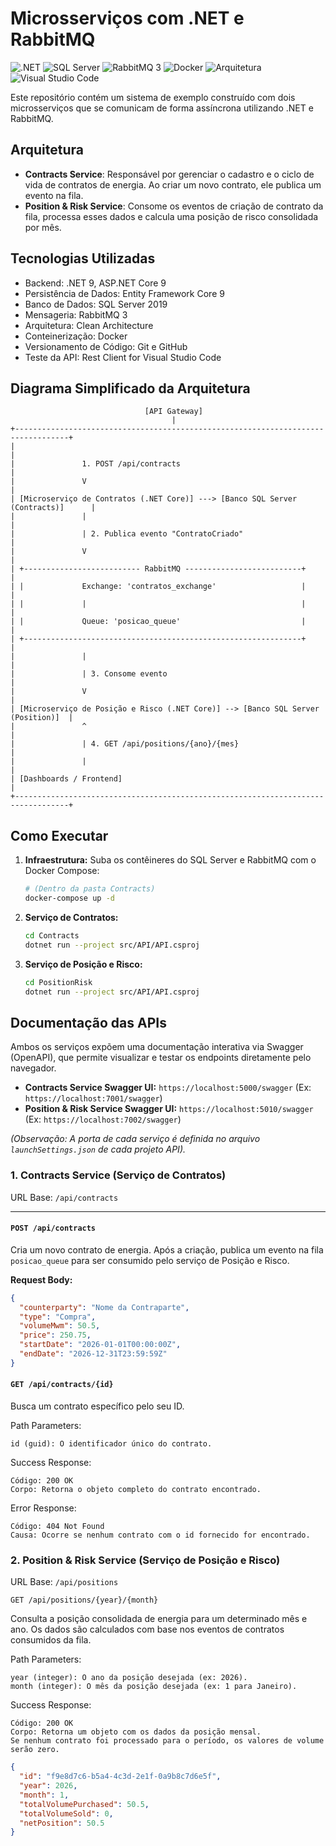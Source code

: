 # Microsserviços com .NET e RabbitMQ

![.NET](https://img.shields.io/badge/.NET-9-blueviolet)
![SQL Server](https://img.shields.io/badge/SQL%20Server-2019-blue)
![RabbitMQ 3](https://img.shields.io/badge/RabbitMQ-3-orange)
![Docker](https://img.shields.io/badge/Docker-Ready-blue)
![Arquitetura](https://img.shields.io/badge/Arquitetura-Clean-green)
![Visual Studio Code](https://custom-icon-badges.demolab.com/badge/Visual%20Studio%20Code-0078d7.svg?logo=vsc&logoColor=white)

Este repositório contém um sistema de exemplo construído com dois microsserviços que se comunicam de forma assíncrona utilizando .NET e RabbitMQ.

## Arquitetura

- **Contracts Service**: Responsável por gerenciar o cadastro e o ciclo de vida de contratos de energia. Ao criar um novo contrato, ele publica um evento na fila.
- **Position & Risk Service**: Consome os eventos de criação de contrato da fila, processa esses dados e calcula uma posição de risco consolidada por mês.

## Tecnologias Utilizadas

- Backend: .NET 9, ASP.NET Core 9
- Persistência de Dados: Entity Framework Core 9
- Banco de Dados: SQL Server 2019
- Mensageria: RabbitMQ 3
- Arquitetura: Clean Architecture
- Conteinerização: Docker
- Versionamento de Código: Git e GitHub
- Teste da API: Rest Client for Visual Studio Code

## Diagrama Simplificado da Arquitetura

```
                              [API Gateway]
                                    |
+----------------------------------------------------------------------------------+
|                                                                                  |
|               1. POST /api/contracts                                             |
|               V                                                                  |
| [Microserviço de Contratos (.NET Core)] ---> [Banco SQL Server (Contracts)]      |
|               |                                                                  |
|               | 2. Publica evento "ContratoCriado"                               |
|               V                                                                  |
| +-------------------------- RabbitMQ --------------------------+                 |
| |             Exchange: 'contratos_exchange'                   |                 |
| |             |                                                |                 |
| |             Queue: 'posicao_queue'                           |                 |
| +--------------------------------------------------------------+                 |
|               |                                                                  |
|               | 3. Consome evento                                                |
|               V                                                                  |
| [Microserviço de Posição e Risco (.NET Core)] --> [Banco SQL Server (Position)]  |
|               ^                                                                  |
|               | 4. GET /api/positions/{ano}/{mes}                                |
|               |                                                                  |
| [Dashboards / Frontend]                                                          |
+----------------------------------------------------------------------------------+
```

## Como Executar

1.  **Infraestrutura:** Suba os contêineres do SQL Server e RabbitMQ com o Docker Compose:
    ```bash
    # (Dentro da pasta Contracts)
    docker-compose up -d
    ```

2.  **Serviço de Contratos:**
    ```bash
    cd Contracts
    dotnet run --project src/API/API.csproj
    ```

3.  **Serviço de Posição e Risco:**
    ```bash
    cd PositionRisk
    dotnet run --project src/API/API.csproj
    ```

## Documentação das APIs

Ambos os serviços expõem uma documentação interativa via Swagger (OpenAPI), que permite visualizar e testar os endpoints diretamente pelo navegador.

- **Contracts Service Swagger UI:** `https://localhost:5000/swagger` (Ex: `https://localhost:7001/swagger`)
- **Position & Risk Service Swagger UI:** `https://localhost:5010/swagger` (Ex: `https://localhost:7002/swagger`)

*(Observação: A porta de cada serviço é definida no arquivo `launchSettings.json` de cada projeto API).*

### 1. Contracts Service (Serviço de Contratos)

URL Base: `/api/contracts`

---

#### `POST /api/contracts`

Cria um novo contrato de energia. Após a criação, publica um evento na fila `posicao_queue` para ser consumido pelo serviço de Posição e Risco.

**Request Body:**

```json
{
  "counterparty": "Nome da Contraparte",
  "type": "Compra",
  "volumeMwm": 50.5,
  "price": 250.75,
  "startDate": "2026-01-01T00:00:00Z",
  "endDate": "2026-12-31T23:59:59Z"
}
```

#### `GET /api/contracts/{id}`

Busca um contrato específico pelo seu ID.

Path Parameters:

    id (guid): O identificador único do contrato.

Success Response:

    Código: 200 OK
    Corpo: Retorna o objeto completo do contrato encontrado.

Error Response:

    Código: 404 Not Found
    Causa: Ocorre se nenhum contrato com o id fornecido for encontrado.

### 2. Position & Risk Service (Serviço de Posição e Risco)

URL Base: `/api/positions`

`GET /api/positions/{year}/{month}`

Consulta a posição consolidada de energia para um determinado mês e ano. Os dados são calculados com base nos eventos de contratos consumidos da fila.

Path Parameters:

    year (integer): O ano da posição desejada (ex: 2026).
    month (integer): O mês da posição desejada (ex: 1 para Janeiro).

Success Response:

    Código: 200 OK
    Corpo: Retorna um objeto com os dados da posição mensal. 
    Se nenhum contrato foi processado para o período, os valores de volume serão zero.

```json
{
  "id": "f9e8d7c6-b5a4-4c3d-2e1f-0a9b8c7d6e5f",
  "year": 2026,
  "month": 1,
  "totalVolumePurchased": 50.5,
  "totalVolumeSold": 0,
  "netPosition": 50.5
}
```